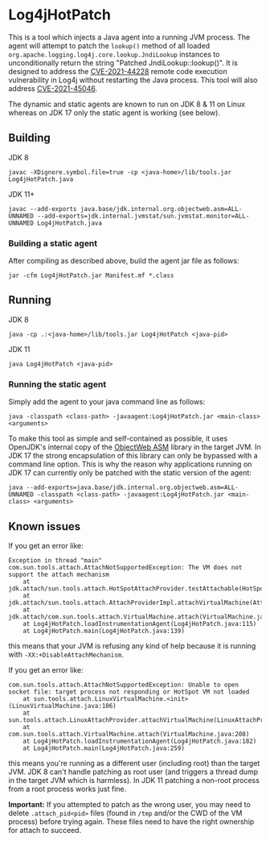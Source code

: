 # Log4jHotPatch

This is a tool which injects a Java agent into a running JVM process. The agent will attempt to patch the `lookup()` method of all loaded `org.apache.logging.log4j.core.lookup.JndiLookup` instances to unconditionally return the string "Patched JndiLookup::lookup()". It is designed to address the [CVE-2021-44228](https://nvd.nist.gov/vuln/detail/CVE-2021-44228/) remote code execution vulnerability in Log4j without restarting the Java process. This tool will also address [CVE-2021-45046](https://nvd.nist.gov/vuln/detail/CVE-2021-45046/).

The dynamic and static agents are known to run on JDK 8 & 11 on Linux whereas on JDK 17 only the static agent is working (see below).

## Building

JDK 8
```
javac -XDignore.symbol.file=true -cp <java-home>/lib/tools.jar Log4jHotPatch.java
```

JDK 11+
```
javac --add-exports java.base/jdk.internal.org.objectweb.asm=ALL-UNNAMED --add-exports=jdk.internal.jvmstat/sun.jvmstat.monitor=ALL-UNNAMED Log4jHotPatch.java
```

### Building a static agent

After compiling as described above, build the agent jar file as follows:
```
jar -cfm Log4jHotPatch.jar Manifest.mf *.class
```

## Running

JDK 8
```
java -cp .:<java-home>/lib/tools.jar Log4jHotPatch <java-pid>
```

JDK 11
```
java Log4jHotPatch <java-pid>
```

### Running the static agent

Simply add the agent to your java command line as follows:
```
java -classpath <class-path> -javaagent:Log4jHotPatch.jar <main-class> <arguments>
```

To make this tool as simple and self-contained as possible, it uses OpenJDK's internal copy of the [ObjectWeb ASM](https://asm.ow2.io/) library in the target JVM. In JDK 17 the strong encapsulation of this library can only be bypassed with a command line option. This is why the reason why applications running on JDK 17 can currently only be patched with the static version of the agent:
```
java --add-exports=java.base/jdk.internal.org.objectweb.asm=ALL-UNNAMED -classpath <class-path> -javaagent:Log4jHotPatch.jar <main-class> <arguments>
```

## Known issues

If you get an error like:
```
Exception in thread "main" com.sun.tools.attach.AttachNotSupportedException: The VM does not support the attach mechanism
	at jdk.attach/sun.tools.attach.HotSpotAttachProvider.testAttachable(HotSpotAttachProvider.java:153)
	at jdk.attach/sun.tools.attach.AttachProviderImpl.attachVirtualMachine(AttachProviderImpl.java:56)
	at jdk.attach/com.sun.tools.attach.VirtualMachine.attach(VirtualMachine.java:207)
	at Log4jHotPatch.loadInstrumentationAgent(Log4jHotPatch.java:115)
	at Log4jHotPatch.main(Log4jHotPatch.java:139)
```
this means that your JVM is refusing any kind of help because it is running with `-XX:+DisableAttachMechanism`.

If you get an error like:
```
com.sun.tools.attach.AttachNotSupportedException: Unable to open socket file: target process not responding or HotSpot VM not loaded
	at sun.tools.attach.LinuxVirtualMachine.<init>(LinuxVirtualMachine.java:106)
	at sun.tools.attach.LinuxAttachProvider.attachVirtualMachine(LinuxAttachProvider.java:63)
	at com.sun.tools.attach.VirtualMachine.attach(VirtualMachine.java:208)
	at Log4jHotPatch.loadInstrumentationAgent(Log4jHotPatch.java:182)
	at Log4jHotPatch.main(Log4jHotPatch.java:259)
```
this means you're running as a different user (including root) than the target JVM. JDK 8 can't handle patching as root user (and triggers a thread dump in the target JVM which is harmless). In JDK 11 patching a non-root process from a root process works just fine. 

**Important:** If you attempted to patch as the wrong user, you may need to delete `.attach_pid<pid>` files (found in `/tmp` and/or the CWD of the VM process) before trying again. These files need to have the right ownership for attach to succeed.
